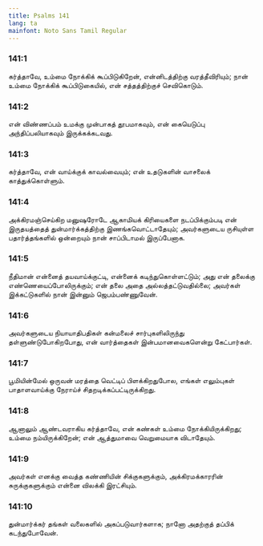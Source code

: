 ```yaml
---
title: Psalms 141
lang: ta
mainfont: Noto Sans Tamil Regular
---
```


###  141:1

கர்த்தாவே, உம்மை நோக்கிக் கூப்பிடுகிறேன், என்னிடத்திற்கு வரத்தீவிரியும்; நான் உம்மை நோக்கிக் கூப்பிடுகையில், என் சத்தத்திற்குச் செவிகொடும்.

###  141:2

என் விண்ணப்பம் உமக்கு முன்பாகத் தூபமாகவும், என் கையெடுப்பு அந்திப்பலியாகவும் இருக்கக்கடவது.

###  141:3

கர்த்தாவே, என் வாய்க்குக் காவல்வையும்; என் உதடுகளின் வாசலைக் காத்துக்கொள்ளும்.

###  141:4

அக்கிரமஞ்செய்கிற மனுஷரோடே ஆகாமியக் கிரியைகளை நடப்பிக்கும்படி என் இருதயத்தைத் துன்மார்க்கத்திற்கு இணங்கவொட்டாதேயும்; அவர்களுடைய ருசியுள்ள பதார்த்தங்களில் ஒன்றையும் நான் சாப்பிடாமல் இருப்பேனாக.

###  141:5

நீதிமான் என்னைத் தயவாய்க்குட்டி, என்னைக் கடிந்துகொள்ளட்டும்; அது என் தலைக்கு எண்ணெயைப்போலிருக்கும்; என் தலை அதை அல்லத்தட்டுவதில்லை; அவர்கள் இக்கட்டுகளில் நான் இன்னும் ஜெபம்பண்ணுவேன்.

###  141:6

அவர்களுடைய நியாயாதிபதிகள் கன்மலைச் சார்புகளிலிருந்து தள்ளுண்டுபோகிறபோது, என் வார்த்தைகள் இன்பமானவைகளென்று கேட்பார்கள்.

###  141:7

பூமியின்மேல் ஒருவன் மரத்தை வெட்டிப் பிளக்கிறதுபோல, எங்கள் எலும்புகள் பாதாளவாய்க்கு நேராய்ச் சிதறடிக்கப்பட்டிருக்கிறது.

###  141:8

ஆனாலும் ஆண்டவராகிய கர்த்தாவே, என் கண்கள் உம்மை நோக்கியிருக்கிறது; உம்மை நம்யிருக்கிறேன்; என் ஆத்துமாவை வெறுமையாக விடாதேயும்.

###  141:9

அவர்கள் எனக்கு வைத்த கண்ணியின் சிக்குகளுக்கும், அக்கிரமக்காரரின் சுருக்குகளுக்கும் என்னை விலக்கி இரட்சியும்.

###  141:10

துன்மார்க்கர் தங்கள் வலைகளில் அகப்படுவார்களாக; நானோ அதற்குத் தப்பிக் கடந்துபோவேன்.

